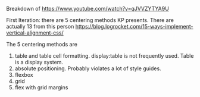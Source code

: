 Breakdown of https://www.youtube.com/watch?v=qJVVZYTYA9U

First Iteration:
there are 5 centering methods KP presents. There are actually 13 from this person
https://blog.logrocket.com/15-ways-implement-vertical-alignment-css/

The 5 centering methods are

1. table and table cell formatting. display:table is not frequently used. Table is a display system.
2. absolute positioning. Probably violates a lot of style guides.
3. flexbox
4. grid
5. flex with grid margins
